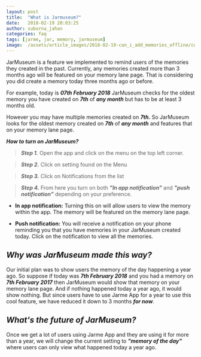 ```yaml
---
layout: post
title:  "What is Jarmuseum?"
date:   2018-02-19 20:03:25
author: suborna_jahan
categories: faq
tags: [jarme, jar, memory, jarmuseum]
image:  /assets/article_images/2018-02-19-can_i_add_memories_offline/cover.jpg
---
```


JarMuseum is a feature we implemented to remind users of the memories they created in the past. Currently, any memories created more than 3 months ago will be featured on your memory lane page. That is considering you did create a memory today three months ago or before.

For example, today is ***07th February 2018*** JarMuseum checks for the oldest memory you have created on ***7th*** of ***any month*** but has to be at least 3 months old.

However you may have multiple memories created on ***7th.*** So JarMuseum looks for the oldest memory created on ***7th*** of ***any month*** and features that on your memory lane page.

***How to turn on JarMuseum?***

> ***Step 1.*** Open the app and click on the menu on the top left corner. 

> ***Step 2.*** Click on setting found on the Menu

> ***Step 3.*** Click on Notifications from the list

> ***Step 4.*** From here you turn on both ***"In app notification"*** and ***"push notification"*** depending on your preference.

- **In app notification:**  Turning this on will allow users to view the memory within the app. The memory will be featured on the memory lane page.

- **Push notification:** You will receive a notification on your phone reminding you that you have memories in your JarMuseum created today. Click on the notification to view all the memories. 

## *Why was JarMuseum made this way?*
Our initial plan was to show users the memory of the day happening a year ago. So suppose if today was ***7th February 2018*** and you had a memory on ***7th February 2017*** then JarMuseum would show that memory on your memory lane page. And if nothing happened today a year ago, it would show nothing. But since users have to use Jarme App for a year to use this cool feature, we have reduced it down to 3 months ***for now***.

## *What's the future of JarMuseum?*
Once we get a lot of users using Jarme App and they are using it for more than a year, we will change the current setting to ***"memory of the day"*** where users can only view what happened today a year ago.